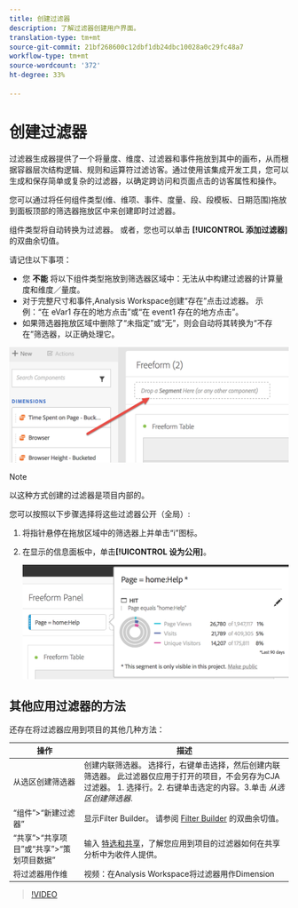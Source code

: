 ```yaml
---
title: 创建过滤器
description: 了解过滤器创建用户界面。
translation-type: tm+mt
source-git-commit: 21bf268600c12dbf1db24dbc10028a0c29fc48a7
workflow-type: tm+mt
source-wordcount: '372'
ht-degree: 33%

---
```



# 创建过滤器

过滤器生成器提供了一个将量度、维度、过滤器和事件拖放到其中的画布，从而根据容器层次结构逻辑、规则和运算符过滤访客。通过使用该集成开发工具，您可以生成和保存简单或复杂的过滤器，以确定跨访问和页面点击的访客属性和操作。

您可以通过将任何组件类型(维、维项、事件、度量、段、段模板、日期范围)拖放到面板顶部的筛选器拖放区中来创建即时过滤器。

组件类型将自动转换为过滤器。 或者，您也可以单击 **[!UICONTROL 添加过滤器]** 的双曲余切值。

请记住以下事项：

* 您 **不能** 将以下组件类型拖放到筛选器区域中：无法从中构建过滤器的计算量度和维度／量度。
* 对于完整尺寸和事件,Analysis Workspace创建“存在”点击过滤器。 示例：“在 eVar1 存在的地方点击”或“在 event1 存在的地方点击”。
* 如果筛选器拖放区域中删除了“未指定”或“无”，则会自动将其转换为“不存在”筛选器，以正确处理它。

![](assets/segment-dropzone.png)

>[!NOTE]
>
>以这种方式创建的过滤器是项目内部的。

您可以按照以下步骤选择将这些过滤器公开（全局）:

1. 将指针悬停在拖放区域中的筛选器上并单击“i”图标。
1. 在显示的信息面板中，单击&#x200B;**[!UICONTROL 设为公用]**。

   ![](assets/segment-info.png)

## 其他应用过滤器的方法

还存在将过滤器应用到项目的其他几种方法：

| 操作 | 描述 |
|--- |--- |
| 从选区创建筛选器 | 创建内联筛选器。 选择行，右键单击选择，然后创建内联筛选器。 此过滤器仅应用于打开的项目，不会另存为CJA过滤器。 1. 选择行。2. 右键单击选定的内容。3.单击 *从选区创建筛选器*. |
| “组件”>“新建过滤器” | 显示Filter Builder。 请参阅 [Filter Builder](https://docs.adobe.com/content/help/zh-Hans/analytics/components/segmentation/segmentation-workflow/seg-build.html) 的双曲余切值。 |
| “共享”>“共享项目”或“共享”>“策划项目数据” | 输入 [特选和共享](https://docs.adobe.com/content/help/zh-Hans/analytics/analyze/analysis-workspace/curate-share/curate.html#concept_4A9726927E7C44AFA260E2BB2721AFC6)，了解您应用到项目的过滤器如何在共享分析中为收件人提供。 |
| 将过滤器用作维 | 视频：在Analysis Workspace将过滤器用作Dimension |

>[!VIDEO](https://video.tv.adobe.com/v/23974)
